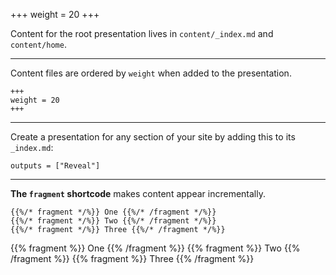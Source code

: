 +++
weight = 20
+++

Content for the root presentation lives in `content/_index.md` and `content/home`.

---

Content files are ordered by `weight` when added to the presentation.

```
+++
weight = 20
+++
```

---

Create a presentation for any section of your site by adding this to its `_index.md`:

```
outputs = ["Reveal"]
```

---

**The `fragment` shortcode** makes content appear incrementally.


```
{{%/* fragment */%}} One {{%/* /fragment */%}}
{{%/* fragment */%}} Two {{%/* /fragment */%}}
{{%/* fragment */%}} Three {{%/* /fragment */%}}
```

{{% fragment %}} One {{% /fragment %}}
{{% fragment %}} Two {{% /fragment %}}
{{% fragment %}} Three {{% /fragment %}}
